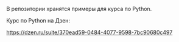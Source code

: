 В репозитории хранятся примеры для курса по Python.


Курс по Python на Дзен:

https://dzen.ru/suite/370ead59-0484-4077-9598-7bc90680c497

